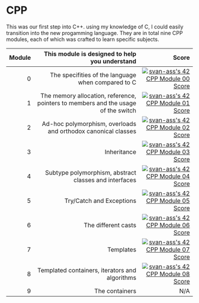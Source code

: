 # CPP

This was our first step into C++. using my knowledge of C, I could easily transition into the new progamming language.
They are in total nine CPP modules, each of which was crafted to learn specific subjects.

| Module | This module is designed to help you understand | Score |
| ------:|------------:|------:|
|0|The specifities of the language when compared to C|[![svan-ass's 42 CPP Module 00 Score](https://badge42.vercel.app/api/v2/clfladlx3000608l58byc7e5w/project/2661678)](https://github.com/JaeSeoKim/badge42)|
|1|The memory allocation, reference, pointers to members and the usage of the switch| [![svan-ass's 42 CPP Module 01 Score](https://badge42.vercel.app/api/v2/clfladlx3000608l58byc7e5w/project/2860273)](https://github.com/JaeSeoKim/badge42)|
|2|Ad-hoc polymorphism, overloads and orthodox canonical classes|[![svan-ass's 42 CPP Module 02 Score](https://badge42.vercel.app/api/v2/clfladlx3000608l58byc7e5w/project/2883440)](https://github.com/JaeSeoKim/badge42)|
|3|Inheritance|[![svan-ass's 42 CPP Module 03 Score](https://badge42.vercel.app/api/v2/clfladlx3000608l58byc7e5w/project/2904115)](https://github.com/JaeSeoKim/badge42)|
|4|Subtype polymorphism, abstract classes and interfaces|[![svan-ass's 42 CPP Module 04 Score](https://badge42.vercel.app/api/v2/clfladlx3000608l58byc7e5w/project/2914531)](https://github.com/JaeSeoKim/badge42)|
|5|Try/Catch and Exceptions|[![svan-ass's 42 CPP Module 05 Score](https://badge42.vercel.app/api/v2/clfladlx3000608l58byc7e5w/project/2944167)](https://github.com/JaeSeoKim/badge42)|
|6|The different casts|[![svan-ass's 42 CPP Module 06 Score](https://badge42.vercel.app/api/v2/clfladlx3000608l58byc7e5w/project/2956856)](https://github.com/JaeSeoKim/badge42)|
|7|Templates|[![svan-ass's 42 CPP Module 07 Score](https://badge42.vercel.app/api/v2/clfladlx3000608l58byc7e5w/project/2961843)](https://github.com/JaeSeoKim/badge42)|
|8|Templated containers, iterators and algorithms|[![svan-ass's 42 CPP Module 08 Score](https://badge42.vercel.app/api/v2/clfladlx3000608l58byc7e5w/project/2963842)](https://github.com/JaeSeoKim/badge42)|
|9|The containers|N/A|
